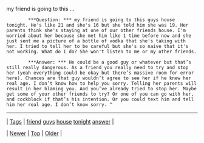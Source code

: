 <!--
title: my friend is going to this guys house tonight. He&apos;s like 21 and she&apos;s 16 but she told him she was 19. Her parents think she&apos;s staying at one of our other friends house. I&apos;m worried about her because she met him like 1 time before now and she just sent me a picture of a bottle of vodka that she&apos;s taking with her. I tried to tell her to be careful but she&apos;s so naive that it&apos;s not working. What do I do? She won&apos;t listen to me or my other friends.
date: 2020-06-28T15:27:00.253Z
tags: friend, guys, house, tonight, answer
-->


my friend is going to this ...


            ***Question: *** my friend is going to this guys house tonight. He's like 21 and she's 16 but she told him she was 19. Her parents think she's staying at one of our other friends house. I'm worried about her because she met him like 1 time before now and she just sent me a picture of a bottle of vodka that she's taking with her. I tried to tell her to be careful but she's so naive that it's not working. What do I do? She won't listen to me or my other friends.

            ***Answer: *** He could be a good guy or whatever but that’s still really dangerous. As a friend you really need to try and stop her (yeah everything could be okay but there’s massive room for error here). Chances are that guy wouldn’t agree to see her if he knew her real age. I don’t know how to help you sorry. Telling her parents will result in her blaming you. And you’ve already tried to stop her. Maybe get some of your other friends to try? Or one of you can go with her, and cockblock if that’s his intention. Or you could text him and tell him her real age. I don’t know sorry. ^ 
            

<!--BOTTOM-POST-NAVIGATION-->
---

| [Tags](tags.md) | [friend](tag-friend.md) [guys](tag-guys.md) [house](tag-house.md) [tonight](tag-tonight.md) [answer](tag-answer.md) |

| [Newer](73735466373.md) | [Top](index.md) | [Older](73738826121.md) |